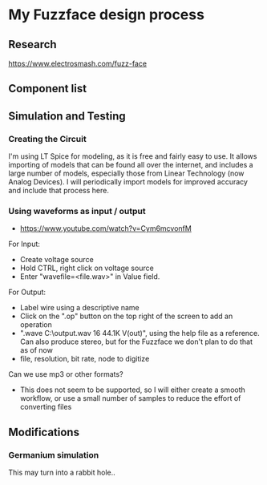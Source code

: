 # My Fuzzface design process

## Research
https://www.electrosmash.com/fuzz-face

## Component list

## Simulation and Testing
### Creating the Circuit
I'm using LT Spice for modeling, as it is free and fairly easy to use. It allows importing of models that can be found all over the internet, and includes a large number of models, especially those from Linear Technology (now Analog Devices). I will periodically import models for improved accuracy and include that process here.

### Using waveforms as input / output
- https://www.youtube.com/watch?v=Cym6mcvonfM

For Input:
- Create voltage source
- Hold CTRL, right click on voltage source
- Enter "wavefile=<file.wav>" in Value field.

For Output:
- Label wire using a descriptive name
- Click on the ".op" button on the top right of the screen to add an operation
- ".wave C:\output.wav 16 44.1K V(out)", using the help file as a reference. Can also produce stereo, but for the Fuzzface we don't plan to do that as of now
- file, resolution, bit rate, node to digitize

Can we use mp3 or other formats?
- This does not seem to be supported, so I will either create a smooth workflow, or use a small number of samples to reduce the effort of converting files
## Modifications
### Germanium simulation
This may turn into a rabbit hole..